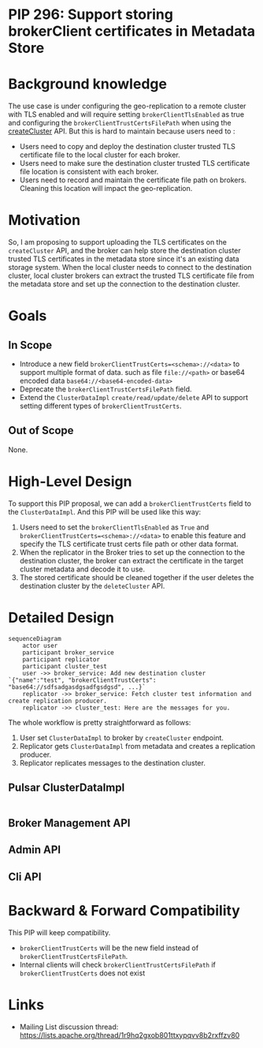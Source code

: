 # PIP 296: Support storing brokerClient certificates in Metadata Store

# Background knowledge

The use case is under configuring the geo-replication to a remote cluster with TLS enabled and will require setting `brokerClientTlsEnabled` as true and configuring the `brokerClientTrustCertsFilePath` when using the [createCluster](https://pulsar.apache.org/admin-rest-api/?version=2.11.0#operation/createCluster) API. But this is hard to maintain because users need to :

*  Users need to copy and deploy the destination cluster trusted TLS certificate file to the local cluster for each broker.
*  Users need to make sure the destination cluster trusted TLS certificate file location is consistent with each broker.
*  Users need to record and maintain the certificate file path on brokers. Cleaning this location will impact the geo-replication.

# Motivation

So, I am proposing to support uploading the TLS certificates on the `createCluster` API, and the broker can help store the destination cluster trusted TLS certificates in the metadata store since it's an existing data storage system. When the local cluster needs to connect to the destination cluster, local cluster brokers can extract the trusted TLS certificate file from the metadata store and set up the connection to the destination cluster.

# Goals

## In Scope

* Introduce a new field `brokerClientTrustCerts=<schema>://<data>` to support multiple format of data. such as file `file://<path>` or base64 encoded data `base64://<base64-encoded-data>`
* Deprecate the `brokerClientTrustCertsFilePath` field.
* Extend the `ClusterDataImpl` `create/read/update/delete` API to support setting different types of `brokerClientTrustCerts`.

## Out of Scope

None.

# High-Level Design

To support this PIP proposal, we can add a `brokerClientTrustCerts` field to the `ClusterDataImpl`. And this PIP will be used like this way:

1. Users need to set the `brokerClientTlsEnabled` as `True` and `brokerClientTrustCerts=<schema>://<data>` to enable this feature and specify the TLS certificate trust certs file path or other data format. 
2. When the replicator in the Broker tries to set up the connection to the destination cluster, the broker can extract the certificate in the target cluster metadata and decode it to use. 
3. The stored certificate should be cleaned together if the user deletes the destination cluster by the `deleteCluster` API. 

# Detailed Design

```mermaid
sequenceDiagram
    actor user
    participant broker_service
    participant replicator
    participant cluster_test
    user ->> broker_service: Add new destination cluster `{"name":"test", "brokerClientTrustCerts": "base64://sdfsadgasdgsadfgsdgsd", ...}`
    replicator ->> broker_service: Fetch cluster test information and create replication producer.
    replicator ->> cluster_test: Here are the messages for you.
```

The whole workflow is pretty straightforward as follows:

1. User set `ClusterDataImpl` to broker by `createCluster` endpoint.
2. Replicator gets `ClusterDataImpl` from metadata and creates a replication producer.
3. Replicator replicates messages to the destination cluster.

## Pulsar ClusterDataImpl

```java

```


## Broker Management API

## Admin API

## Cli API

# Backward & Forward Compatibility

This PIP will keep compatibility.

* `brokerClientTrustCerts` will be the new field instead of `brokerClientTrustCertsFilePath`.
*  Internal clients will check `brokerClientTrustCertsFilePath` if `brokerClientTrustCerts` does not exist

# Links

* Mailing List discussion thread: https://lists.apache.org/thread/1r9hq2gxob801ttxypqvv8b2rxffzv80
